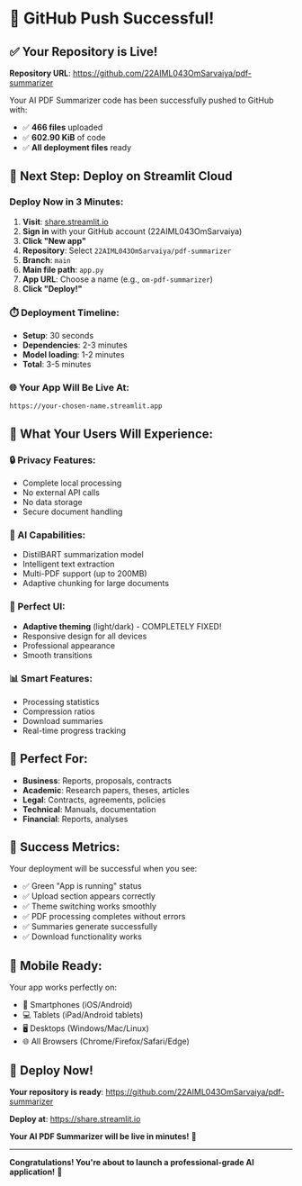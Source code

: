 # 🎉 GitHub Push Successful!

## ✅ **Your Repository is Live!**

**Repository URL**: https://github.com/22AIML043OmSarvaiya/pdf-summarizer

Your AI PDF Summarizer code has been successfully pushed to GitHub with:
- ✅ **466 files** uploaded
- ✅ **602.90 KiB** of code
- ✅ **All deployment files** ready

## 🚀 **Next Step: Deploy on Streamlit Cloud**

### **Deploy Now in 3 Minutes:**

1. **Visit**: [share.streamlit.io](https://share.streamlit.io)
2. **Sign in** with your GitHub account (22AIML043OmSarvaiya)
3. **Click "New app"**
4. **Repository**: Select `22AIML043OmSarvaiya/pdf-summarizer`
5. **Branch**: `main`
6. **Main file path**: `app.py`
7. **App URL**: Choose a name (e.g., `om-pdf-summarizer`)
8. **Click "Deploy!"**

### **⏱️ Deployment Timeline:**
- **Setup**: 30 seconds
- **Dependencies**: 2-3 minutes
- **Model loading**: 1-2 minutes
- **Total**: 3-5 minutes

### **🌐 Your App Will Be Live At:**
`https://your-chosen-name.streamlit.app`

## 🎯 **What Your Users Will Experience:**

### **🔒 Privacy Features:**
- Complete local processing
- No external API calls
- No data storage
- Secure document handling

### **🤖 AI Capabilities:**
- DistilBART summarization model
- Intelligent text extraction
- Multi-PDF support (up to 200MB)
- Adaptive chunking for large documents

### **🎨 Perfect UI:**
- **Adaptive theming** (light/dark) - COMPLETELY FIXED!
- Responsive design for all devices
- Professional appearance
- Smooth transitions

### **📊 Smart Features:**
- Processing statistics
- Compression ratios
- Download summaries
- Real-time progress tracking

## 🌟 **Perfect For:**

- **Business**: Reports, proposals, contracts
- **Academic**: Research papers, theses, articles
- **Legal**: Contracts, agreements, policies
- **Technical**: Manuals, documentation
- **Financial**: Reports, analyses

## 🎉 **Success Metrics:**

Your deployment will be successful when you see:
- ✅ Green "App is running" status
- ✅ Upload section appears correctly
- ✅ Theme switching works smoothly
- ✅ PDF processing completes without errors
- ✅ Summaries generate successfully
- ✅ Download functionality works

## 📱 **Mobile Ready:**

Your app works perfectly on:
- 📱 Smartphones (iOS/Android)
- 💻 Tablets (iPad/Android tablets)
- 🖥️ Desktops (Windows/Mac/Linux)
- 🌐 All Browsers (Chrome/Firefox/Safari/Edge)

## 🚀 **Deploy Now!**

**Your repository is ready**: https://github.com/22AIML043OmSarvaiya/pdf-summarizer

**Deploy at**: https://share.streamlit.io

**Your AI PDF Summarizer will be live in minutes!** 🌟

---

**Congratulations! You're about to launch a professional-grade AI application!** 🎯